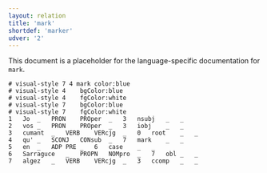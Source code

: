 ```yaml
---
layout: relation
title: 'mark'
shortdef: 'marker'
udver: '2'
---
```


This document is a placeholder for the language-specific documentation
for `mark`.

~~~ conllu
# visual-style 7 4 mark	color:blue
# visual-style 4	bgColor:blue
# visual-style 4	fgColor:white
# visual-style 7	bgColor:blue
# visual-style 7	fgColor:white
1	Jo	_	PRON	PROper	_	3	nsubj	_	_
2	vos	_	PRON	PROper	_	3	iobj	_	_
3	cumant	_	VERB	VERcjg	_	0	root	_	_
4	qu'	_	SCONJ	CONsub	_	7	mark	_	_
5	en	_	ADP	PRE	_	6	case	_	_
6	Sarraguce	_	PROPN	NOMpro	_	7	obl	_	_
7	algez	_	VERB	VERcjg	_	3	ccomp	_	_

~~~
